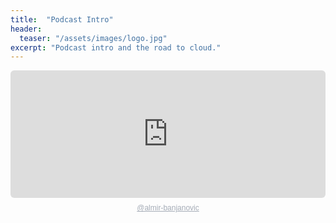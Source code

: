 ```yaml
---
title:  "Podcast Intro"
header:
  teaser: "/assets/images/logo.jpg"
excerpt: "Podcast intro and the road to cloud."
---
```


<div style="height: 228px; width: 100%;"><iframe src="https://audio.com/embed/audio/1788991862344398?theme=image"
    style="display:block; border-radius: 6px; border: none; height: 204px; width: 100%;"></iframe><a href='https://audio.com/almir-banjanovic' style="text-align: center; display: block; color: #A4ABB6; font-size: 12px; font-family: sans-serif; line-height: 16px; margin-top: 8px; overflow: hidden; white-space: nowrap; text-overflow: ellipsis;">@almir-banjanovic</a></div>
